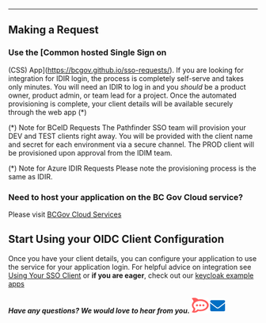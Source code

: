 ----------------------------------

## Making a Request

### Use the [Common hosted Single Sign on
(CSS) App](https://bcgov.github.io/sso-requests/). If you are looking for integration for IDIR login, the process is completely self-serve and takes only minutes. You will need an IDIR to log in and you _should_ be a product owner, product admin, or team lead for a project. Once the automated provisioning is complete, your client details will be available securely through the web app (*)

(*) Note for BCeID Requests
The Pathfinder SSO team will provision your DEV and TEST clients right away. You will be provided with the client name and secret for each environment via a secure channel. The PROD client will be provisioned upon approval from the IDIM team.

(*) Note for Azure IDIR Requests
Please note the provisioning process is the same as IDIR.

### Need to host your application on the BC Gov Cloud service?

Please visit [BCGov Cloud Services](https://digital.gov.bc.ca/cloud/services/)

## Start Using your OIDC Client Configuration

Once you have your client details, you can configure your application to use the service for your application login. For helpful advice on integration see [Using Your SSO Client](https://bcgov.github.io/sso-docs/category/getting-started) or **if you are eager**, check out our [keycloak example apps](https://github.com/bcgov/keycloak-example-apps)

#### *Have any questions? We would love to hear from you.* [![Chat Bubble](./img/chat-bubble.png)][2]   <a href="mailto:bcgov.sso@gov.bc.ca">![Email](./img/email.png)</a>
[2]: https://chat.developer.gov.bc.ca/channel/sso
[3]: https://[mail](mailto:bcgov.sso@gov.bc.ca)[email](mailto:bcgov.sso@gov.bc.ca)
